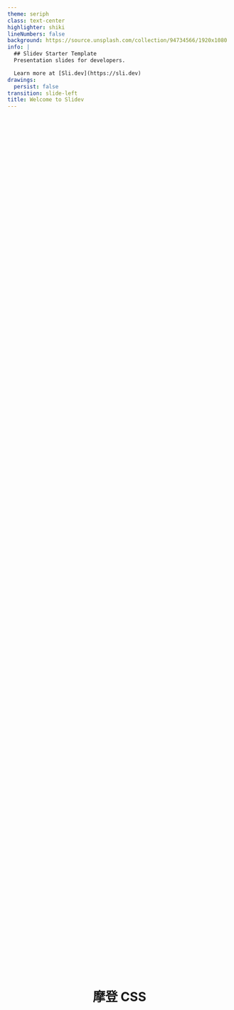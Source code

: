 ```yaml
---
theme: seriph
class: text-center
highlighter: shiki
lineNumbers: false
background: https://source.unsplash.com/collection/94734566/1920x1080
info: |
  ## Slidev Starter Template
  Presentation slides for developers.

  Learn more at [Sli.dev](https://sli.dev)
drawings:
  persist: false
transition: slide-left
title: Welcome to Slidev
---
```


# 摩登 CSS

Modern，Fancy，Newest

---

# css 的发展

--引入模块化之前

CSS 只有级别（level）的概念没有版本的概念，比如 CSS3 就是 CSS level 3，CSS2 就是 CSS level 2，每个级别都以上一个级别为基础。

CSS1、CSS2（以及 CSS2.1）在当时都是一个大而全的规范，出现了很多问题

后来，W3C 进一步完善了规范制定流程，要求每个规范都要经过以下五个阶段：

- 工作草案（WD，Working Draft）
- 最终工作草案（LC/LCWD，Last Call Working Draft）
- 候选推荐（CR，Candidate Recommendation）
- 提议推荐（PR，Proposed Recommendation）
- 推荐标准（REC，Recommendation）

---

随着 CSS 特性越来越多，越来越复杂，CSS 规范的篇幅也越来越长，这就给勘误和进一步升级带来了极大不便。于是，CSS 工作组决定从 CSS2.1 之后开始采取模块化的路线，从此以后，CSS 就进入了 Level 3。

![Remote Image](https://p3-juejin.byteimg.com/tos-cn-i-k3u1fbpfcp/f5f4b50fc13b448e9025489deed4e1e8~tplv-k3u1fbpfcp-zoom-in-crop-mark:4536:0:0:0.awebp)

---

## 1.@Property

它允许开发者显式地定义他们的 CSS 自定义属性，允许进行属性类型检查、设定默认值以及定义该自定义属性是否可以被继承。

```css{all|1-3|4-8|all}
:root {
  --whiteColor: #fff;
}
@property --whiteColor {
  syntax: "<color>";
  inherits: false;
  initial-value: #fff;
}
p {
  color: (--whiteColor);
}
```

- syntax： 类型（length，number，color，url 等等）
- inherits: 是否可继承
- initial-value：初始值

---

## Cases

- 渐变色过渡 https://codepen.io/Chokcoco/pen/eYgyWLB?editors=1100
- 饼图动画 https://codepen.io/Chokcoco/pen/QWdqMvo

---

## 2.@supports

检测浏览器是否支持该语法，如果不支持可以向下兼容

```css
@supports () {
  /* CSS rules here */
}
```

经典用法

```css{1-3|4-8}
.main{
  display:flex;
}
@supports (display: grid) {
  .main {
    display: grid;
  }
}
```

---

## 3.@container

容器查询，类似 media query，可以实时匹配指定容器元素的尺寸，基于不同尺寸范围，对内部设置特定样式

用法

定义容器，container-name + container-type

```css{1|2-3}
.card-container {
  container-name: name;
  container-type: inline-size;
  container: name/inline-size
}
```

查询

```css
@container name (max-width: 850px) {
  /* CSS rules here */
}
```

https://codepen.io/shadeed/pen/ExZEEjZ

---

## 4.scroll snap

CSS Scroll Snap 是 CSS 中一个独立的模块，可以让网页容器滚动停止的时候，自动平滑定位到指定元素的指定位置，包含 scroll-*以及 scroll-snap-*等诸多 CSS 属性。

|                                   |                   |
| --------------------------------- | ----------------- |
| 作用在滚动容器上                  | 作用在定位子项上  |
| scroll-snap-type/scroll-snap-stop | scroll-snap-align |

https://codepen.io/tutsplus/pen/qpJYaK

---

## 5.conic-gradient,radial-gradient

conic-gradient 角向渐变
https://developer.mozilla.org/en-US/docs/Web/CSS/gradient/conic-gradient
radial-gradient 径向渐变
https://developer.mozilla.org/en-US/docs/Web/CSS/gradient/radial-gradient

---

## 6.aspect-ratio

直接设置元素宽高比

麻烦手法

```css{1-8|9-17}
:root {
    --wwidth: 100vw;
    --hheight: calc(var(--wwidth) / 2);
}
.box {
    width: var(--wwidth);
    height: var(--hheight);
}
.outer{
  width: 100%;
  padding-bottom: 50%;
  position: relative;
}
.inner{
  position:absolute;
  inset:0;
}
```

---

简单手法

```css
.box {
  aspect-ratio: 2/1;
}
```

---

## 7.filter,backdrop-filter

- filter：该属性将模糊或颜色偏移等图形效果应用于元素。
- backdrop-filter： 该属性可以让你为一个元素后面区域添加图形效果（如模糊或颜色偏移）。 它适用于元素背后的所有元素，为了看到效果，必须使元素或其背景至少部分透明。

https://codepen.io/Chokcoco/pen/WNjebrr

---

## 8.is,where selector

- :is() CSS 伪类函数将选择器列表作为参数，并选择该列表中任意一个选择器可以选择的元素。:is() 的优先级是由它的选择器列表中优先级最高的选择器决定的
- :where() 和 is 类似。区别:where() 的优先级总是为 0

CSS 选择器的一个非常大的特点就在于组合嵌套。:is 和 :where 也不例外，因此，它们也可以互相组合嵌套使用。

```css
/* 组合*/
:is(h1,h2) :where(.test-a, .test-b) {
  text-transform: uppercase;
}
/* 嵌套*/
.title:where(h1, h2, :is(.header, .footer)) {
  fo
```

---

## 9. has selector

has 的诞生，填补了在之前 CSS 选择器中，没有核心意义上真正的父选择器的空缺。

```html
<div>
  <p>div -- p</p>
</div>
<div>
  <p class="g-test-has">div -- p.has</p>
</div>
<div>
  <p>div -- p</p>
</div>
```

```css
div:has(.g-test-has) {
  border: 1px solid #000;
}
```

https://codepen.io/Chokcoco/pen/poaJjwm

---

## 10.accent-color

accent-color 属性可以在不改变浏览器默认表单组件基本样式的前提下重置表单组件的颜色

https://code.juejin.cn/pen/7085562391907270690

---

# Thanks

<style>
  h1{
    display:flex;
    height:100%;
    justify-content:center;
    align-items:center;
  }
</style>

---
